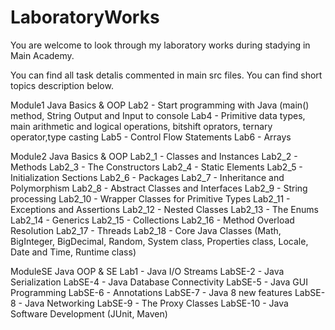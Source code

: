 # LaboratoryWorks

You are welcome to look through my laboratory works during stadying in Main Academy.

You can find all task detalis commented in main src files. You can find short topics description below.

Module1 Java Basics & OOP
  Lab2 - Start programming with Java (main() method, String Output and Input to console
  Lab4 - Primitive data types, main arithmetic and logical operations, bitshift oprators, ternary operator,type casting
  Lab5 - Control Flow Statements
  Lab6 - Arrays

Module2 Java Basics & OOP
  Lab2_1 - Classes and Instances
  Lab2_2 - Methods
  Lab2_3 - The Constructors
  Lab2_4 - Static Elements
  Lab2_5 - Initialization Sections
  Lab2_6 - Packages
  Lab2_7 - Inheritance and Polymorphism
  Lab2_8 - Abstract Classes and Interfaces
  Lab2_9 - String processing
  Lab2_10 - Wrapper Classes for Primitive Types
  Lab2_11 - Exceptions and Assertions
  Lab2_12 - Nested Classes
  Lab2_13 - The Enums
  Lab2_14 - Generics
  Lab2_15 - Collections
  Lab2_16 - Method Overload Resolution
  Lab2_17 - Threads
  Lab2_18 - Core Java Classes (Math, BigInteger, BigDecimal, Random, System class, Properties class, Locale, Date and Time, Runtime class)

ModuleSE Java OOP & SE
Lab1 - Java I/O Streams
LabSE-2 - Java Serialization
LabSE-4 - Java Database Connectivity
LabSE-5 - Java GUI Programming
LabSE-6 - Annotations
LabSE-7 - Java 8 new features
LabSE-8 - Java Networking
LabSE-9 - The Proxy Classes
LabSE-10 - Java Software Development (JUnit, Maven)

  
  
